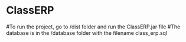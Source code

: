 # ClassERP
#To run the project, go to /dist folder and run the ClassERP.jar file
#The database is in the /database folder with the filename class_erp.sql
